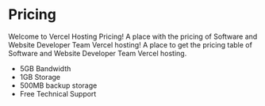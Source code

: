 <h1>Pricing</h1>
<p>Welcome to Vercel Hosting Pricing! A place with the pricing of Software and Website Developer Team Vercel hosting! A place to get the pricing table of  Software and Website Developer Team Vercel hosting. </p>
<ul>
  <li>5GB Bandwidth</li>
  <li>1GB Storage</li>
  <li>500MB backup storage</li>
  <li>Free Technical Support</li>
</ul>
